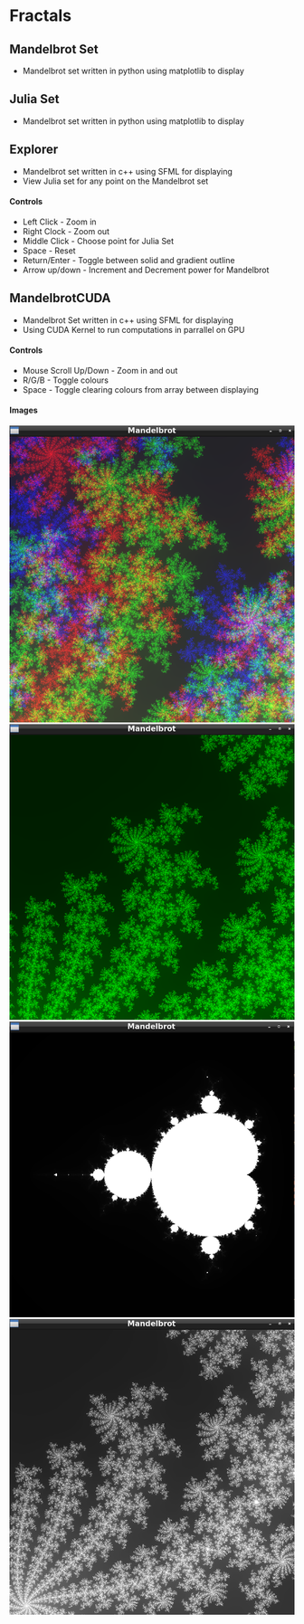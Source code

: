 # Fractals
## Mandelbrot Set <br>
- Mandelbrot set written in python using matplotlib to display

## Julia Set <br>
- Mandelbrot set written in python using matplotlib to display

## Explorer <br>
- Mandelbrot set written in c++ using SFML for displaying
- View Julia set for any point on the Mandelbrot set
#### Controls
- Left Click - Zoom in
- Right Clock - Zoom out
- Middle Click - Choose point for Julia Set
- Space - Reset
- Return/Enter - Toggle between solid and gradient outline
- Arrow up/down - Increment and Decrement power for Mandelbrot

## MandelbrotCUDA
- Mandelbrot Set written in c++ using SFML for displaying
- Using CUDA Kernel to run computations in parrallel on GPU
#### Controls
- Mouse Scroll Up/Down - Zoom in and out
- R/G/B - Toggle colours
- Space - Toggle clearing colours from array between displaying
#### Images
![](https://github.com/MattR2718/Fractals/blob/main/MandelbrotCUDA/img/coloursMandelbrot.png)
![](https://github.com/MattR2718/Fractals/blob/main/MandelbrotCUDA/img/greenMandelbrot.png)
![](https://github.com/MattR2718/Fractals/blob/main/MandelbrotCUDA/img/mandelbrot.png)
![](https://github.com/MattR2718/Fractals/blob/main/MandelbrotCUDA/img/mandelbrotZoom.png)
